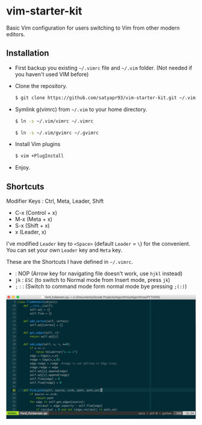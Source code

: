 # vim-starter-kit
Basic Vim configuration for users switching to Vim from other modern editors.

## Installation
* First backup you existing `~/.vimrc` file and `~/.vim` folder. (Not needed if you haven't used VIM before)
* Clone the repository. 

  ```bash
  $ git clone https://github.com/satyapr93/vim-starter-kit.git ~/.vim
  ```
* Symlink g(vimrc) from `~/.vim` to your home directory.

  ```bash
  $ ln -s ~/.vim/vimrc ~/.vimrc
  ```
  
  ```bash
  $ ln -s ~/.vim/gvimrc ~/.gvimrc
  ```
* Install Vim plugins

  ```bash
  $ vim +PlugInstall 
  ```
* Enjoy.

## Shortcuts
Modifier Keys : Ctrl, Meta, Leader, Shift
* C-x (Control + x)
* M-x (Meta + x)
* S-x (Shift + x)
* <leader>x (Leader, x)

I've modified `Leader` key to `<Space>` (default `Leader` = `\`) for the convenient. You can set your own `Leader` key and `Meta` key.

These are the Shortcuts I have defined in `~/.vimrc`.
* <Arrow keys> : NOP (Arrow key for navigating file doesn't work, use `hjkl` instead)
* `jk` : `ESC` (to switch to Normal mode from Insert mode, press `jk`)
* `;`  : : (Switch to command mode form normal mode bye pressing `;(:)`)

![Preview](_assets/preview.png "Preview.")
